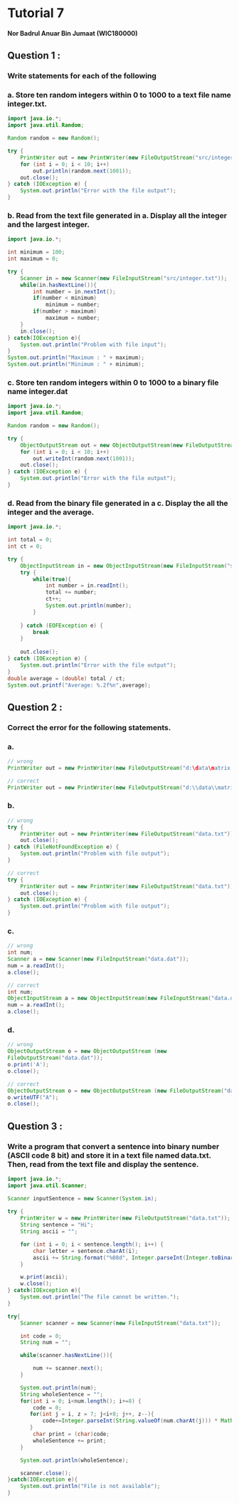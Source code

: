 

# Tutorial 7

#### Nor Badrul Anuar Bin Jumaat (WIC180000)

## Question 1 :

### Write statements for each of the following

### a. Store ten random integers within 0 to 1000 to a text file name integer.txt.
```java
import java.io.*;
import java.util.Random;

Random random = new Random();

try {
    PrintWriter out = new PrintWriter(new FileOutputStream("src/integer.txt"));
    for (int i = 0; i < 10; i++)
        out.println(random.next(1001));
    out.close();
} catch (IOException e) {
    System.out.println("Error with the file output");
}
```

### b. Read from the text file generated in a. Display all the integer and the largest integer. 

```java
import java.io.*;

int minimum = 100;
int maximum = 0;

try {
    Scanner in = new Scanner(new FileInputStream("src/integer.txt"));
    while(in.hasNextLine()){
        int number = in.nextInt();
        if(number < minimum)
            minimum = number;
        if(number > maximum)
            maximum = number;
    }
    in.close();
} catch(IOException e){
    System.out.println("Problem with file input");
}
System.out.println("Maximum : " + maximum);
System.out.println("Minimum : " + minimum);
```

### c. Store ten random integers within 0 to 1000 to a binary file name integer.dat
```java
import java.io.*;
import java.util.Random;

Random random = new Random();

try {
    ObjectOutputStream out = new ObjectOutputStream(new FileOutputStream("src/integer.dat"));
    for (int i = 0; i < 10; i++)
        out.writeInt(random.next(1001));
    out.close();
} catch (IOException e) {
    System.out.println("Error with the file output");
}
```

### d. Read from the binary file generated in a c. Display the all the integer and the average.
```java
import java.io.*;

int total = 0;
int ct = 0;

try {
    ObjectInputStream in = new ObjectInputStream(new FileInputStream("src/integer.dat"));
    try {
        while(true){
            int number = in.readInt();
            total += number;
            ct++;
            System.out.println(number);
        }
        
    } catch (EOFException e) {
        break
    }
    
    out.close();
} catch (IOException e) {
    System.out.println("Error with the file output");
}
double average = (double) total / ct;
System.out.printf("Average: %.2f%n",average);
```


## Question 2 :

### Correct the error for the following statements.

### a. 
```java
// wrong
PrintWriter out = new PrintWriter(new FileOutputStream("d:\data\matrix.txt"));

// correct
PrintWriter out = new PrintWriter(new FileOutputStream("d:\\data\\matrix.txt"));
```

### b. 
```java
// wrong
try {
    PrintWriter out = new PrintWriter(new FileOutputStream("data.txt"));
    out.close();
} catch (FileNotFoundException e) {
    System.out.println("Problem with file output");
}

// correct
try {
    PrintWriter out = new PrintWriter(new FileOutputStream("data.txt"));
    out.close();
} catch (IOException e) {
    System.out.println("Problem with file output");
}
```

### c. 
```java
// wrong
int num;
Scanner a = new Scanner(new FileInputStream("data.dat"));
num = a.readInt();
a.close();

// correct
int num;
ObjectInputStream a = new ObjectInputStream(new FileInputStream("data.dat"));
num = a.readInt();
a.close();
```

### d. 
```java
// wrong
ObjectOutputStream o = new ObjectOutputStream (new
FileOutputStream("data.dat"));
o.print('A');
o.close();

// correct
ObjectOutputStream o = new ObjectOutputStream (new FileOutputStream("data.dat"));
o.writeUTF("A");
o.close();
```


## Question 3 :

### Write a program that convert a sentence into binary number (ASCII code 8 bit) and store it in a text file named data.txt. Then, read from the text file and display the sentence.

```java
import java.io.*;
import java.util.Scanner;

Scanner inputSentence = new Scanner(System.in);
        
try {
    PrintWriter w = new PrintWriter(new FileOutputStream("data.txt"));
    String sentence = "Hi";
    String ascii = "";

    for (int i = 0; i < sentence.length(); i++) {
        char letter = sentence.charAt(i);
        ascii += String.format("%08d", Integer.parseInt(Integer.toBinaryString(letter)));
    }

    w.print(ascii);
    w.close();
} catch(IOException e){
    System.out.println("The file cannot be written.");
}

try{
    Scanner scanner = new Scanner(new FileInputStream("data.txt"));

    int code = 0;
    String num = "";

    while(scanner.hasNextLine()){

        num += scanner.next();
    }

    System.out.println(num);
    String wholeSentence = "";
    for(int i = 0; i<num.length(); i+=8) {
        code = 0;
       for(int j = i, z = 7; j<i+8; j++, z--){
           code+=Integer.parseInt(String.valueOf(num.charAt(j))) * Math.pow(2, z);
       }
        char print = (char)code;
        wholeSentence += print;
    }

    System.out.println(wholeSentence);

    scanner.close();
}catch(IOException e){
    System.out.println("File is not available");
}
```
